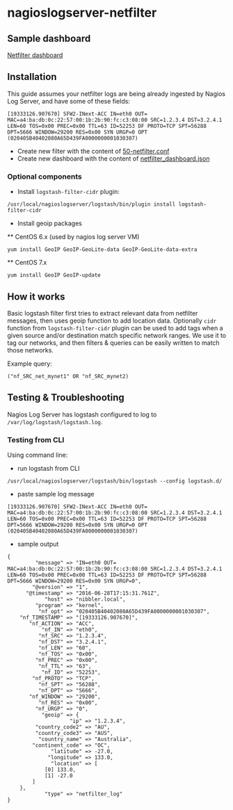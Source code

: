 # nagioslogserver-netfilter

## Sample dashboard

[Netfilter dashboard](images/netfilter_dashboard.png)

## Installation

This guide assumes your netfilter logs are being already ingested by Nagios Log Server, and have some of these fields:
```
[19333126.907670] SFW2-INext-ACC IN=eth0 OUT= MAC=a4:ba:db:0c:22:57:00:1b:2b:90:fc:c3:08:00 SRC=1.2.3.4 DST=3.2.4.1 LEN=60 TOS=0x00 PREC=0x00 TTL=63 ID=52253 DF PROTO=TCP SPT=56288 DPT=5666 WINDOW=29200 RES=0x00 SYN URGP=0 OPT (020405B40402080A65D439FA0000000001030307)
```

* Create new filter with the content of [50-netfilter.conf](logstash.d/50-netfilter.conf)
* Create new dashboard with the content of [netfilter_dashboard.json](dashboards/netfilter_dashboard.json)

### Optional components

* Install `logstash-filter-cidr` plugin:
```
/usr/local/nagioslogserver/logstash/bin/plugin install logstash-filter-cidr
```
* Install geoip packages

** CentOS 6.x (used by nagios log server VM)
```
yum install GeoIP GeoIP-GeoLite-data GeoIP-GeoLite-data-extra
```

** CentOS 7.x
```
yum install GeoIP GeoIP-update
```

## How it works

Basic logstash filter first tries to extract relevant data from netfilter messages, then uses geoip function to add location data. Optionally `cidr` function from `logstash-filter-cidr` plugin can be used to add tags when a given source and/or destination match specific network ranges. We use it to tag our networks, and then filters & queries can be easily written to match those networks.

Example query:
```
("nf_SRC_net_mynet1" OR "nf_SRC_mynet2)
```


## Testing & Troubleshooting

Nagios Log Server has logstash configured to log to `/var/log/logstash/logstash.log`.

### Testing from CLI

Using command line:

* run logstash from CLI
```
/usr/local/nagioslogserver/logstash/bin/logstash --config logstash.d/
```

* paste sample log message
```
[19333126.907670] SFW2-INext-ACC IN=eth0 OUT= MAC=a4:ba:db:0c:22:57:00:1b:2b:90:fc:c3:08:00 SRC=1.2.3.4 DST=3.2.4.1 LEN=60 TOS=0x00 PREC=0x00 TTL=63 ID=52253 DF PROTO=TCP SPT=56288 DPT=5666 WINDOW=29200 RES=0x00 SYN URGP=0 OPT (020405B40402080A65D439FA0000000001030307)
```

* sample output
```
{
         "message" => "IN=eth0 OUT= MAC=a4:ba:db:0c:22:57:00:1b:2b:90:fc:c3:08:00 SRC=1.2.3.4 DST=3.2.4.1 LEN=60 TOS=0x00 PREC=0x00 TTL=63 ID=52253 DF PROTO=TCP SPT=56288 DPT=5666 WINDOW=29200 RES=0x00 SYN URGP=0",
        "@version" => "1",
      "@timestamp" => "2016-06-28T17:15:31.761Z",
            "host" => "nibbler.local",
         "program" => "kernel",
          "nf_opt" => "020405B40402080A65D439FA0000000001030307",
    "nf_TIMESTAMP" => "[19333126.907670]",
       "nf_ACTION" => "ACC",
           "nf_IN" => "eth0",
          "nf_SRC" => "1.2.3.4",
          "nf_DST" => "3.2.4.1",
          "nf_LEN" => "60",
          "nf_TOS" => "0x00",
         "nf_PREC" => "0x00",
          "nf_TTL" => "63",
           "nf_ID" => "52253",
        "nf_PROTO" => "TCP",
          "nf_SPT" => "56288",
          "nf_DPT" => "5666",
       "nf_WINDOW" => "29200",
          "nf_RES" => "0x00",
         "nf_URGP" => "0",
           "geoip" => {
                    "ip" => "1.2.3.4",
         "country_code2" => "AU",
         "country_code3" => "AUS",
          "country_name" => "Australia",
        "continent_code" => "OC",
              "latitude" => -27.0,
             "longitude" => 133.0,
              "location" => [
            [0] 133.0,
            [1] -27.0
        ]
    },
            "type" => "netfilter_log"
}
```
